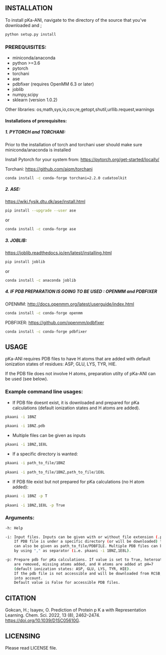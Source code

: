 ## INSTALLATION

To install pKa-ANI, navigate to the directory of the source that you've downloaded and ;
   
```bash     
python setup.py install
```

### **PREREQUISITES:**

* miniconda/anaconda
* python >=3.6
* pytorch
* torchani
* ase
* pdbfixer (requires OpenMM 6.3 or later)
* joblib
* numpy,scipy
* sklearn (version 1.0.2)

Other libraries: os,math,sys,io,csv,re,getopt,shutil,urllib.request,warnings 

#### Installations of prerequisites: 

##### **1. PYTORCH and TORCHANI:**

Prior to the installation of torch and torchani user should make sure miniconda/anaconda is installed

Install Pytorch for your system from: https://pytorch.org/get-started/locally/

Torchani: https://github.com/aiqm/torchani

```bash
conda install -c conda-forge torchani=2.2.0 cudatoolkit
```

##### **2. ASE:**

https://wiki.fysik.dtu.dk/ase/install.html

```bash
pip install --upgrade --user ase
```

or

```bash
conda install -c conda-forge ase
```

##### **3. JOBLIB:**

https://joblib.readthedocs.io/en/latest/installing.html

```bash
pip install joblib
```

or

```bash
conda install -c anaconda joblib
```

##### **4. IF PDB PREPARATION IS GOING TO BE USED : OPENMM and PDBFIXER**

OPENMM: http://docs.openmm.org/latest/userguide/index.html

```bash
conda install -c conda-forge openmm
```		

PDBFIXER: https://github.com/openmm/pdbfixer

```bash
conda install -c conda-forge pdbfixer
```
		
## **USAGE**

pKa-ANI requires PDB files to have H atoms that are added with default ionization states of residues: ASP, GLU, LYS, TYR, HIE. 

If the PDB file does not involve H atoms, preparation utilty of pKa-ANI can be used (see below). 


### Example command line usages:

* If PDB file doesnt exist, it is downloaded and prepared for pKa calculations (default ionization states and H atoms are added).

```bash
pkaani -i 1BNZ
      
pkaani -i 1BNZ.pdb
```

* Multiple files can be given as inputs

```bash
pkaani -i 1BNZ,1E8L
```

* If a specific directory is wanted:

```bash
pkaani -i path_to_file/1BNZ
      
pkaani -i path_to_file/1BNZ,path_to_file/1E8L
```

* If PDB file exist but not prepared for pKa calculations (no H atom added):

```bash
pkaani -i 1BNZ -p T
      
pkaani -i 1BNZ,1E8L -p True
```

### Arguments: 

```bash
-h: Help

-i: Input files. Inputs can be given with or without file extension (.pdb). 
    If PDB file is under a specific directory (or will be downloaded) the path                 
    can also be given as path_to_file/PDBFILE. Multiple PDB files can be given 
    by using "," as separator (i.e. pkaani -i 1BNZ,1E8L).

-p: Prepare pdb for pKa calculations. If value is set to True, heteroatoms (except DNA and RNA) 
    are removed, missing atoms added, and H atoms are added at pH=7 
    (default ionization states: ASP, GLU, LYS, TYR, HIE). 
    If the pdb file is not accessible and will be downloaded from RCSB, its value is not taken 
    into account. 
    Default value is False for accessible PDB files.
```				 

## **CITATION**

Gokcan, H.; Isayev, O. Prediction of Protein p K a with Representation Learning. Chem. Sci. 2022, 13 (8), 2462–2474. https://doi.org/10.1039/D1SC05610G.				 
## **LICENSING**

Please read LICENSE file.
